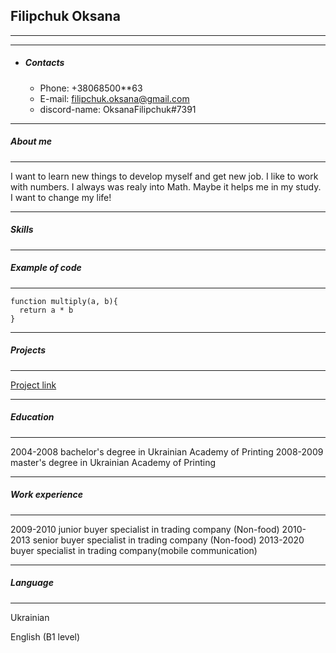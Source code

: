 ## Filipchuk Oksana ##
****
****
* ##### **Contacts** #####
    * Phone: +38068500**63
    * E-mail: filipchuk.oksana@gmail.com
    * discord-name: OksanaFilipchuk#7391
****
##### **About me** #####
****
I want to learn new things to develop myself and get new job. I like to work with numbers. I always was realy into Math. Maybe it helps me in my study. I want to change my life!
****
##### **Skills** #####
****
##### **Example of code** #####
****
```
function multiply(a, b){
  return a * b
}
```
****
##### **Projects** #####
****
[Project link](https://github.com/OksanaFilipchuk/rsschool-cv "Project RS School")
****
##### Education #####
****
2004-2008 bachelor's degree in Ukrainian Academy of Printing
2008-2009 master's degree in Ukrainian Academy of Printing
****
##### Work experience #####
****
2009-2010 junior buyer specialist in trading company (Non-food)
2010-2013 senior buyer specialist in trading company (Non-food)
2013-2020 buyer specialist in trading company(mobile сommunication)
****
##### **Language** #####
****
Ukrainian

English (B1 level)